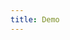 ```yaml
---
title: Demo
---
```


<iframe style="border: 0; height: calc(100vh - 320px); width: 100%" src="//localhost:6006/?path=/story/list--basic"></iframe>
